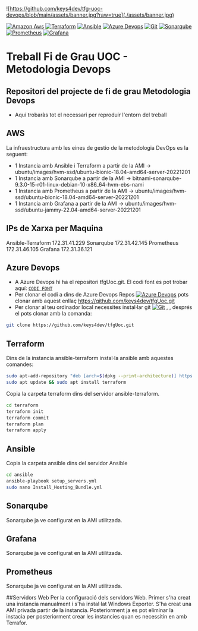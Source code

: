 ![https://github.com/keys4dev/tfg-uoc-devops/blob/main/assets/banner.jpg?raw=true](./assets/banner.jpg)

[![Amazon Aws](https://img.shields.io/badge/-Amazon%20Aws-grey?style=flat-square&logo=amazonaws)](https://aws.amazon.com/)
[![Terraform](https://img.shields.io/badge/-Terraform-grey?style=flat-square&logo=terraform)](https://www.terraform.io/) 
[![Ansible](https://img.shields.io/badge/-Ansible-grey?style=flat-square&logo=ansible)](https://www.ansible.com/)
[![Azure Devops](https://img.shields.io/badge/-Azure%20Devops-grey?style=flat-square&logo=azuredevops)](https://dev.azure.com/)
[![Git](https://img.shields.io/badge/-git-grey?style=flat-square&logo=git)](https://git-scm.com/)
[![Sonarqube](https://img.shields.io/badge/-Sonarqube-grey?style=flat-square&logo=sonarqube)](https://www.sonarsource.com/products/sonarqube/)
[![Prometheus](https://img.shields.io/badge/-Prometheus-grey?style=flat-square&logo=prometheus)](https://prometheus.io/) 
[![Grafana](https://img.shields.io/badge/-grafana-grey?style=flat-square&logo=grafana)](https://grafana.com/)



# Treball Fi de Grau UOC - Metodologia Devops
## Repositori del projecte de fi de grau Metodologia Devops
 * Aquí trobaràs tot el necessari per reproduir l'entorn del treball

## AWS

 La infraestructura amb les eines de gestio de la metodologia DevOps es la seguent:
 * 1 Instancia amb Ansible i Terraform a partir de la AMI -> ubuntu/images/hvm-ssd/ubuntu-bionic-18.04-amd64-server-20221201
 * 1 Instancia amb Sonarqube a partir de la AMI -> bitnami-sonarqube-9.3.0-15-r01-linux-debian-10-x86_64-hvm-ebs-nami
 * 1 Instancia amb Prometheus a partir de la AMI -> ubuntu/images/hvm-ssd/ubuntu-bionic-18.04-amd64-server-20221201
 * 1 Instancia amb Grafana a partir de la AMI -> ubuntu/images/hvm-ssd/ubuntu-jammy-22.04-amd64-server-20221201

## IPs de Xarxa per Maquina
Ansible-Terraform  172.31.41.229
Sonarqube          172.31.42.145
Prometheus         172.31.46.105
Grafana            172.31.36.121

## Azure Devops

* A Azure Devops hi ha el repositori tfgUoc.git. El codi font es pot trobar aquí:  [`CODI FONT`](./codi-prova)
* Per clonar el codi a dins de Azure Devops Repos [![Azure Devops](https://img.shields.io/badge/-Azure%20Devops-grey?style=flat-square&logo=azuredevops)](https://dev.azure.com/) pots clonar amb aquest enllaç https://github.com/keys4dev/tfgUoc.git
* Per clonar al teu ordinador local necessites instal·lar git [![Git](https://img.shields.io/badge/-git-grey?style=flat-square&logo=git)](https://git-scm.com/) , , després el pots clonar amb la comanda:
```bash
git clone https://github.com/keys4dev/tfgUoc.git
```
## Terraform
Dins de la instancia ansible-terraform instal·la ansible amb aquestes comandes:

```bash
sudo apt-add-repository "deb [arch=$(dpkg --print-architecture)] https://apt.releases.hashicorp.com $(lsb_release -cs) main"
sudo apt update && sudo apt install terraform
```

Copia la carpeta terraform dins del servidor ansible-terraform.

```bash
cd terraform
terraform init
terraform commit
terraform plan
terraform apply
```

## Ansible
Copia la carpeta ansible dins del servidor Ansible
```bash
cd ansible
ansible-playbook setup_servers.yml
sudo nano Install_Hosting_Bundle.yml
```

## Sonarqube
Sonarqube ja ve configurat en la AMI utilitzada.

## Grafana
Sonarqube ja ve configurat en la AMI utilitzada.

## Prometheus
Sonarqube ja ve configurat en la AMI utilitzada.

##Servidors Web
Per la configuració dels servidors Web.
Primer s'ha creat una instancia manualment i s'ha instal·lat Windows Exporter.
S'ha creat una AMI privada partir de la instancia.
Posteriorment ja es pot eliminar la instacia per posteriorment crear les instancies quan es necessitin en amb Terrafor.

